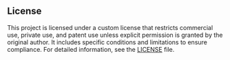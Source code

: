 ## License

This project is licensed under a custom license that restricts commercial use, private use, and patent use unless explicit permission is granted by the original author. It includes specific conditions and limitations to ensure compliance. For detailed information, see the [LICENSE](../LICENSE.md) file.